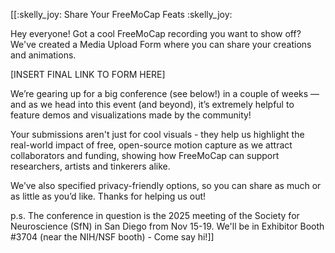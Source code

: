[[:skelly_joy: Share Your FreeMoCap Feats  :skelly_joy:

Hey everyone! Got a cool FreeMoCap recording you want to show off? We've created a Media Upload Form where you can share your creations and animations. 

[INSERT FINAL LINK TO FORM HERE]

We’re gearing up for a big conference (see below!) in a couple of weeks — and as we head into this event (and beyond), it’s extremely helpful to feature demos and visualizations made by the community!

Your submissions aren't just for cool visuals - they help us highlight the real-world impact of free, open-source motion capture as we attract collaborators and funding, showing how FreeMoCap can support researchers, artists and tinkerers alike.

We’ve also specified privacy-friendly options, so you can share as much or as little as you’d like.
Thanks for helping us out!

p.s. The conference in question is the 2025 meeting of the Society for Neuroscience (SfN) in San Diego from Nov 15-19. We'll be in Exhibitor Booth #3704 (near the NIH/NSF booth) - Come say hi!]]